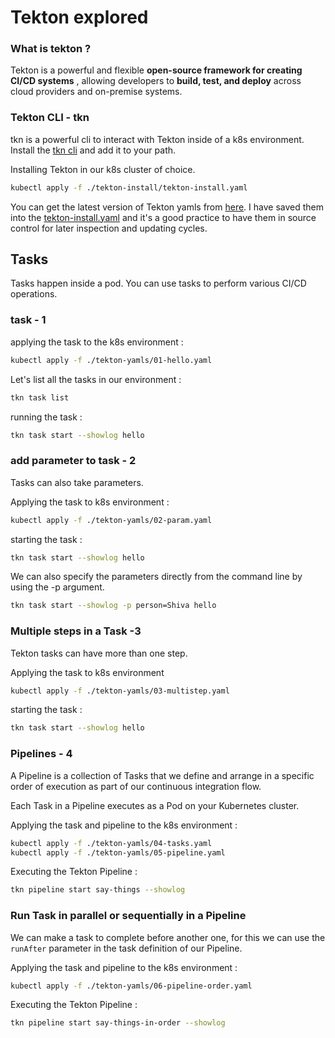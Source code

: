 # Tekton explored

### What is tekton ?

Tekton is a powerful and flexible **open-source framework for creating CI/CD systems** , allowing developers to **build, test, and deploy** across cloud providers and on-premise systems.

### Tekton CLI - tkn

tkn is a powerful cli to interact with Tekton inside of a k8s environment. Install the [tkn cli](https://github.com/tektoncd/cli) and add it to your path.

Installing Tekton in our k8s cluster of choice.

```bash
kubectl apply -f ./tekton-install/tekton-install.yaml
```

You can get the latest version of Tekton yamls from [here](https://storage.googleapis.com/tekton-releases/pipeline/latest/release.yaml). I have saved them into the [tekton-install.yaml](./tekton-install/tekton-install.yaml) and it's a good practice to have them in source control for later inspection and updating cycles.

## Tasks

Tasks happen inside a pod. You can use tasks to perform various CI/CD operations.

### task - 1

applying the task to the k8s environment :

```bash
kubectl apply -f ./tekton-yamls/01-hello.yaml
```

Let's list all the tasks in our environment :

```bash
tkn task list
```

running the task :

```bash
tkn task start --showlog hello
```

### add parameter to task - 2

Tasks can also take parameters.

Applying the task to k8s environment :

```bash
kubectl apply -f ./tekton-yamls/02-param.yaml
```

starting the task :

```bash
tkn task start --showlog hello
```

We can also specify the parameters directly from the command line by using the -p argument.

```bash
tkn task start --showlog -p person=Shiva hello
```

### Multiple steps in a Task -3

Tekton tasks can have more than one step.

Applying the task to k8s environment

```bash
kubectl apply -f ./tekton-yamls/03-multistep.yaml
```

starting the task :

```bash
tkn task start --showlog hello
```

### Pipelines - 4

A Pipeline is a collection of Tasks that we define and arrange in a specific order of execution as part of our continuous integration flow.

Each Task in a Pipeline executes as a Pod on your Kubernetes cluster.

Applying the task and pipeline to the k8s environment :

```bash
kubectl apply -f ./tekton-yamls/04-tasks.yaml
kubectl apply -f ./tekton-yamls/05-pipeline.yaml
```

Executing the Tekton Pipeline :

```bash
tkn pipeline start say-things --showlog
```

### Run Task in parallel or sequentially in a Pipeline

We can make a task to complete before another one, for this we can use the `runAfter` parameter in the task definition of our Pipeline.

Applying the task and pipeline to the k8s environment :

```bash
kubectl apply -f ./tekton-yamls/06-pipeline-order.yaml
```

Executing the Tekton Pipeline :

```bash
tkn pipeline start say-things-in-order --showlog
```
